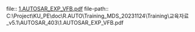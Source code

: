 file:: [1.AUTOSAR_EXP_VFB.pdf](C:\Project\KU_PE\doc\R.AUTO\Training_MDS_20231124\Training\교육자료_v5.1\AUTOSAR_403\1.AUTOSAR_EXP_VFB.pdf)
file-path:: C:\Project\KU_PE\doc\R.AUTO\Training_MDS_20231124\Training\교육자료_v5.1\AUTOSAR_403\1.AUTOSAR_EXP_VFB.pdf
